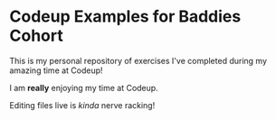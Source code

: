 # Codeup Examples for Baddies Cohort

This is my personal repository of exercises I've completed during my amazing time at Codeup!

I am **really** enjoying my time at Codeup.

Editing files live is *kinda* nerve racking!